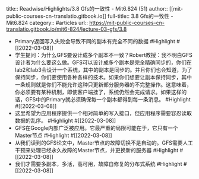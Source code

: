 title:: Readwise/Highlights/3.8 Gfs的一致性 - Mit6.824 (51)
author:: [[mit-public-courses-cn-translatio.gitbook.io]]
full-title:: 3.8 Gfs的一致性 - Mit6.824
category:: #articles
url:: https://mit-public-courses-cn-translatio.gitbook.io/mit6-824/lecture-03-gfs/3.8

- Primary返回写入失败会导致不同的副本有完全不同的数据 #Highlight #[[2022-03-08]]
- 学生提问：为什么GFS要设计成多个副本不一致？Robert教授：我不明白GFS设计者为什么要这么做。GFS可以设计成多个副本是完全精确同步的，你们在lab2和lab3会设计一个系统，其中的副本是同步的。并且你们也会知道，为了保持同步，你们要使用各种各样的技术。如果你们想要让副本保持同步，其中一条规则就是你们不能允许这种只更新部分服务器的不完整操作。这意味着，你必须要有某种机制，即使客户端挂了，系统仍然会完成请求。如果这样的话，GFS中的Primary就必须确保每一个副本都得到每一条消息。 #Highlight #[[2022-03-08]]
- 这里希望为应用程序提供一个相对简单的写入接口，但应用程序需要容忍读取数据的乱序。 #Highlight #[[2022-03-08]]
- GFS在Google内部广泛被应用。它最严重的局限可能在于，它只有一个Master节点 #Highlight #[[2022-03-08]]
- 从我们读到的GFS论文中，Master节点的故障切换不是自动的。GFS需要人工干预来处理已经永久故障的Master节点，并更换新的服务器 #Highlight #[[2022-03-08]]
- 我们才需要多副本，多活，高可用，故障自修复的分布式系统 #Highlight #[[2022-03-08]]